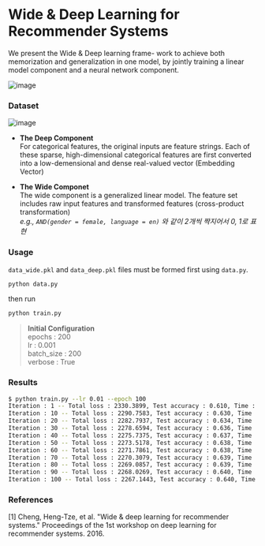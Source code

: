 # Wide & Deep Learning for Recommender Systems
We present the Wide & Deep learning frame- work to achieve both memorization and generalization in one model, by jointly training a linear model component and a neural network component.  

![image](https://user-images.githubusercontent.com/37684658/126752432-92a6bd2b-4f5a-4712-8191-e24e5711cb89.png)  

### Dataset  
![image](https://user-images.githubusercontent.com/37684658/126752650-70671d0d-675f-4688-830f-990daac0f705.png)

* __The Deep Component__  
For categorical features, the original inputs are feature strings. Each of these sparse, high-dimensional categorical features are first converted into a low-demensional and dense real-valued vector (Embedding Vector)

* __The Wide Componet__  
The wide component is a generalized linear model. The feature set includes raw input features and transformed features (cross-product transformation)  
_e.g., `AND(gender = female, language = en)` 와 같이 2개씩 짝지어서 0, 1로 표현_

### Usage  
`data_wide.pkl` and `data_deep.pkl` files must be formed first using `data.py`.  
```bash
python data.py
```
then run  
```bash
python train.py
```
> __Initial Configuration__  
> epochs : 200  
> lr : 0.001  
> batch_size : 200  
> verbose : True  

### Results  
```bash  
$ python train.py --lr 0.01 --epoch 100
Iteration : 1 -- Total loss : 2330.3899, Test accuracy : 0.610, Time : 8.5785
Iteration : 10 -- Total loss : 2290.7583, Test accuracy : 0.630, Time : 82.8632
Iteration : 20 -- Total loss : 2282.7937, Test accuracy : 0.634, Time : 165.0813
Iteration : 30 -- Total loss : 2278.6594, Test accuracy : 0.636, Time : 247.7914
Iteration : 40 -- Total loss : 2275.7375, Test accuracy : 0.637, Time : 329.5415
Iteration : 50 -- Total loss : 2273.5178, Test accuracy : 0.638, Time : 411.3852
Iteration : 60 -- Total loss : 2271.7861, Test accuracy : 0.638, Time : 493.3249
Iteration : 70 -- Total loss : 2270.3079, Test accuracy : 0.639, Time : 575.4780
Iteration : 80 -- Total loss : 2269.0857, Test accuracy : 0.639, Time : 657.4634
Iteration : 90 -- Total loss : 2268.0269, Test accuracy : 0.640, Time : 738.7034
Iteration : 100 -- Total loss : 2267.1443, Test accuracy : 0.640, Time : 821.2824
```

### References  
[1] Cheng, Heng-Tze, et al. "Wide & deep learning for recommender systems." Proceedings of the 1st workshop on deep learning for recommender systems. 2016.
